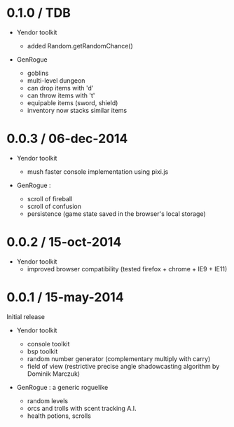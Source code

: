 # 0.1.0 / TDB
* Yendor toolkit
	- added Random.getRandomChance()

* GenRogue
	- goblins
	- multi-level dungeon
	- can drop items with 'd'
	- can throw items with 't'
	- equipable items (sword, shield)
	- inventory now stacks similar items

# 0.0.3 / 06-dec-2014
* Yendor toolkit
	- mush faster console implementation using pixi.js

* GenRogue :
	- scroll of fireball
	- scroll of confusion
	- persistence (game state saved in the browser's local storage)

# 0.0.2 / 15-oct-2014

* Yendor toolkit
	- improved browser compatibility (tested firefox + chrome + IE9 + IE11)

# 0.0.1 / 15-may-2014

Initial release

* Yendor toolkit
	- console toolkit
	- bsp toolkit
	- random number generator (complementary multiply with carry)
	- field of view (restrictive precise angle shadowcasting algorithm by Dominik Marczuk)

* GenRogue : a generic roguelike
	- random levels
	- orcs and trolls with scent tracking A.I.
	- health potions, scrolls
